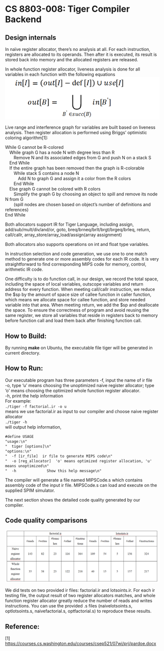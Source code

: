 # CS 8803-008: Tiger Compiler Backend

## Design internals
In naïve register allocator, there’s no analysis at all. For each instruction, registers are allocated to its operands. Then after it is executed, its result is stored back into memory and the allocated registers are released.

In whole function register allocator, liveness analysis is done for all variables in each function with the following equations
![avatar](equations.PNG)


Live range and interference graph for variables are built based on liveness analysis. Then register allocation is performed using Briggs’ optimistic coloring algorithm[1]:

While G cannot be R-colored  
&emsp;While graph G has a node N with degree less than R  
&emsp;&emsp;Remove N and its associated edges from G and push N on a stack S  
&emsp;End While   
&emsp;If the entire graph has been removed then the graph is R-colorable   
&emsp;&emsp;While stack S contains a node N   
&emsp;&emsp;&emsp;Add N to graph G and assign it a color from the R colors   
&emsp;&emsp;End While   
&emsp;Else graph G cannot be colored with R colors   
&emsp;&emsp;Simplify the graph G by choosing an object to spill and remove its node N from G   
&emsp;&emsp;(spill nodes are chosen based on object’s number of definitions and references)   
End While   


Both allocators support IR for Tiger Language, including assign, add/sub/mult/div/and/or, goto, breq/brneq/brlt/brgt/brgeq/brleq, return, call/callr, array_store/array_load/assign(array assignment)

Both allocators also supports operations on int and float type variables.

In instruction selection and code generation, we use one to one match method to generate one or more assembly codes for each IR code. It is very straightforward to find corresponding MIPS code for memory, control, arithmetic IR code. 

One difficulty is to do function call, in our design, we record the total space, including the space of local variables, outscope variables and return address for every function. When meeting call/callr instruction, we reduce the $sp by the amount of space size of callee function in caller function, which means we allocate space for callee function, and store needed variable into that area. When meeting return, we add the $sp and deallocate the space. To ensure the correctness of program and avoid reusing the same register, we store all variables that reside in registers back to memory before function call and load them back after finishing function call. 


## How to Build:
By running **make** on Ubuntu, the executable file tiger will be generated in current directory.

## How to Run:
Our executable program has three parameters
-f, input the name of ir file <br/> 
-o, type ‘u’ means choosing the unoptimized naive register allocator; type ‘o’ means choosing the optimized whole function register allocator. <br/> 
-h, print the help information <br/> 
For example: <br/> 
`./tiger -f factorial.ir -o u` <br/> 
means we use factorial.ir as input to our compiler and choose naive register allocator <br/> 
`./tiger -h`  <br/> 
will output help information, <br/> 
```
#define USAGE                
"usage:\n"                   
"  tiger [options]\n"       
"options:\n"                    
"  -f [ir_file]  ir file to generate MIPS code\n"     
"  -o [reg_allocator]  'o' means optimized register allocation, 'u' means unoptimized\n"     
"  -h              Show this help message\n" 
```

The compiler will generate a file named MIPSCode.s which contains assembly code of the input ir file. MIPSCode.s can load and execute on the supplied SPIM simulator.    

The next section shows the detailed code quality generated by our compiler.    





## Code quality comparisons
![avatar](codequality.PNG)


We did tests on two provided ir files: factorial.ir and lotsoints.ir. For each ir testing file, the output result of two register allocators matches, and whole function register allocator greatly reduce the number of reads and writes instructions. You can use the provided .s files (naivelotsoints.s, optlotsoints.s, naivefactorial.s, optfactorial.s) to reproduce these results. 



## Reference:
[1] https://courses.cs.washington.edu/courses/csep521/07wi/prj/pardoe.docx

